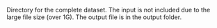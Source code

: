 Directory for the complete dataset. The input is not included due to the large file size (over 1G). The output file is in the output folder.
